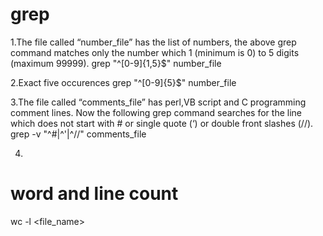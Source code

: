 grep
====
1.The file called “number_file” has the list of numbers, the above grep command matches only the number which 1 (minimum is 0) to 5 digits (maximum 99999).
grep  "^[0-9]\{1,5\}$" number_file

2.Exact five occurences
grep  "^[0-9]\{5\}$" number_file

3.The file called “comments_file” has perl,VB script and C programming comment lines. Now the following grep command searches for the line which does not start with # or single quote (‘) or double front slashes (//).
grep  -v "^#\|^'\|^\/\/" comments_file

4. 

word and line count
===================

wc -l <file_name>